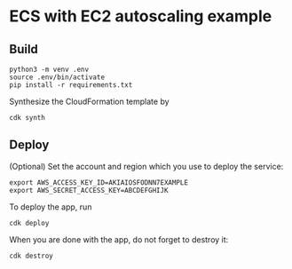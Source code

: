 
# ECS with EC2 autoscaling example

## Build
```
python3 -m venv .env
source .env/bin/activate
pip install -r requirements.txt
```

Synthesize the CloudFormation template by
```
cdk synth
```

## Deploy
(Optional) Set the account and region which you use to deploy the service:

```
export AWS_ACCESS_KEY_ID=AKIAIOSFODNN7EXAMPLE
export AWS_SECRET_ACCESS_KEY=ABCDEFGHIJK
```

To deploy the app, run

```
cdk deploy
```

When you are done with the app, do not forget to destroy it:

```
cdk destroy
```